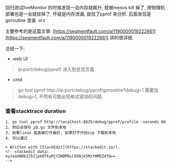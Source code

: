 回归测试liveMonitor 的时候发现一会内存就飙升, 就被mesos kill 掉了, 用物理机部署也是一会就挂掉了, 怀疑是内存泄漏, 就找了pprof 来分析. 后面发现是goroutine 泄漏. orz

主要参考的是这篇文章: [https://segmentfault.com/a/1190000019222661](https://segmentfault.com/a/1190000019222661)
讲的很详细. 

总结一下: 
* web UI
> ip:port/debug/pprof/ 进入到总览页面

* cmd 
> go tool pprof http://ip:port/debug/pprof/goroutine?debug=1 需要加 debug=1, 不然有可能出现格式错误的问题. 

### 查看stacktrace duration
```
1. go tool pprof http://localhost:8825/debug/pprof/profile -seconds 60
2. 然后会保存 pb.gz 文件到本地
3. 如果linux 能直接打开最好, 如果打不开则scp 下载到本地
4. 可以通过

> Written with [StackEdit](https://stackedit.io/).
<!--stackedit_data:
eyJoaXN0b3J5IjpbOTkyMjY2NDM5LC05Njk5MzY0MDZdfQ==
-->